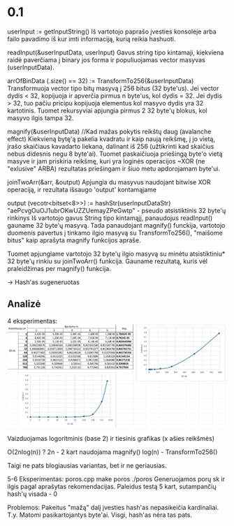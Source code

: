 # 0.1
userInput := getInputString()
Iš vartotojo paprašo įvesties konsolėje arba failo pavadimo iš kur imti informaciją, kurią reikia hashuoti.

readInput(&userInputData, userInput)
Gavus string tipo kintamaji, kiekviena raidė paverčiama į binary jos forma ir populiuojamas vector masyvas (userInputData).

arrOfBinData (.size() == 32) := TransformTo256(&userInputData)
Transformuoja vector tipo bitų masyvą į 256 bitus (32 byte'us). Jei vector dydis < 32, kopijuoja ir apverčia pirmus n byte'us, kol dydis = 32.
Jei dydis > 32, tuo pačiu pricipu kopijuoja elementus kol masyvo dydis yra 32 kartotinis. Tuomet rekursyviai apjungia pirmus 2 32 byte'ų blokus, kol masyvo ilgis tampa 32.

magnify(&userInputData) //Kad mažas pokytis reikštų daug (avalanche effect)
Kiekvieną bytę'ą pakelia kvadratu ir kaip naują reikšmę, į jo vietą, įrašo skaičiaus kavadarto liekana, dalinant iš 256 (užtikrinti kad skaičius nebus didesnis negu 8 byte'ai).
Tuomet paskaičiuoja priešingą byte'o vietą masyve ir jam priskiria reikšmę, kuri yra loginės operacijos ~XOR (ne "exlusive" ARBA) rezultatas priešingam ir šiuo metu apdorojamam byte'ui.

joinTwoArr(&arr, &output)
Apjungia du masyvus naudojant bitwise XOR operaciją, ir rezultata išsaugo 'output' kontamąjame

output (vecotr<bitset<8>>) := hashStr(userInputDataStr)
"aePcvgOuOJ1ubrOKwUZZUemayZPeGwtp" - pseudo atsistiktinis 32 byte'ų rinkinys
Iš vartotojo gavus String tipo kintamąjį, panaudojus readInput() gauname 32 byte'ų masyvą.
Tada panaudojant magnify() funckija, vartotojo duomenis pavertus į tinkamo ilgio masyvą su TransformTo256(), "maišome bitus" kaip aprašyta magnify funkcijos apraše.

Tuomet apjungiame vartotojo 32 byte'ų ilgio masyvą su minėtu atsistiktiniu* 32 byte'ų rinkiu su joinTwoArr() funkcija.
Gauname rezultatą, kuris vėl praleidžimas per magnify() funkcija.

-> Hash'as sugeneruotas

## Analizė

4 eksperimentas:
![alt text](v0.1-konstitucija.png)

Vaizduojamas logoritminis (base 2) ir tiesinis grafikas (x ašies reikšmės)

O(2nlog(n)) ?
2n - 2 kart naudojama magnify()
log(n) - TransformTo256()

Taigi ne pats blogiausias variantas, bet ir ne geriausias.

5-6 Eksperimentas: poros.cpp
make poros
./poros
Generuojamos porų sk ir ilgis pagal aprašytas rekomendacijas.
Paleidus testą 5 kart, sutampančių hash'ų visada - 0

Problemos:
Pakeitus "mažą" dalį įvesties hash'as nepasikeičia kardinaliai. T.y. Matomi pasikartojantys byte'ai. Visgi, hash'as nėra tas pats.

